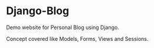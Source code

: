 # Django-Blog

Demo website for Personal Blog using Django.

Concept covered like Models, Forms, Views and Sessions.